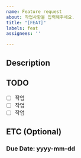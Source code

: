 ```yaml
---
name: Feature request
about: 작업사항을 입력해주세요.
title: "[FEAT]"
labels: feat
assignees: ''

---
```


## Description
<!-- 구현할 기능을 입력하세요. -->

## TODO
<!-- 기능 구현을 위해 필요한 작업을 입력하세요. -->
- [ ] 작업
- [ ] 작업
- [ ] 작업

## ETC (Optional)
<!-- 추가 참고 사항을 입력하세요.  -->
### Due Date: yyyy-mm-dd
